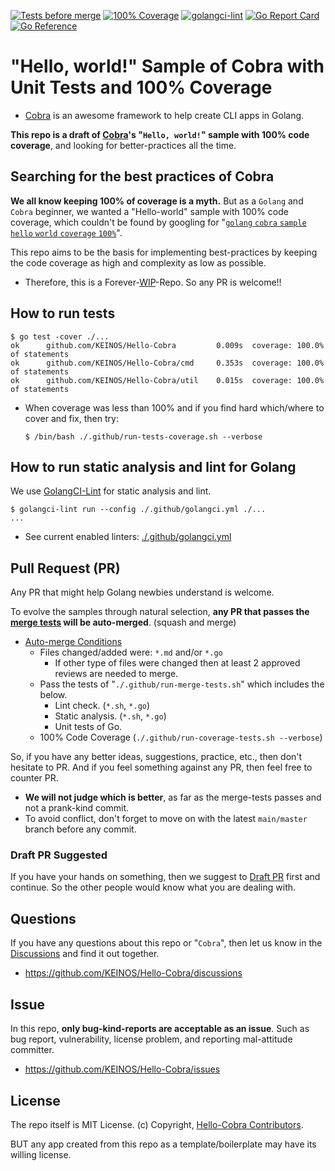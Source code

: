 <!-- markdownlint-disable MD001 MD041 -->
[![Tests before merge](https://github.com/KEINOS/Hello-Cobra/workflows/Tests%20before%20merge/badge.svg)](https://github.com/KEINOS/Hello-Cobra/actions?query=workflow%3A%22Tests+before+merge%22 "View status of the action on GitHub")
[![100% Coverage](https://github.com/KEINOS/Hello-Cobra/workflows/100%25%20Coverage/badge.svg)](https://github.com/KEINOS/Hello-Cobra/actions?query=workflow%3A%22100%25+Coverage%22 "View status of the action on GitHub")
[![golangci-lint](https://github.com/KEINOS/Hello-Cobra/workflows/golangci-lint/badge.svg)](https://github.com/KEINOS/Hello-Cobra/actions?query=workflow%3Agolangci-lint "View status of the action on GitHub")
[![Go Report Card](https://goreportcard.com/badge/github.com/KEINOS/Hello-Cobra)](https://goreportcard.com/report/github.com/KEINOS/Hello-Cobra "View on Go Report Card")
[![Go Reference](https://pkg.go.dev/badge/github.com/KEINOS/Hello-Cobra.svg)](https://pkg.go.dev/github.com/KEINOS/Hello-Cobra#section-documentation "Read generated documentation of the app")

# "Hello, world!" Sample of Cobra with Unit Tests and 100% Coverage

- [Cobra](https://cobra.dev/) is an awesome framework to help create CLI apps in Golang.

**This repo is a draft of [Cobra](https://cobra.dev/)'s "`Hello, world!`" sample with 100% code coverage**, and looking for better-practices all the time.

## Searching for the best practices of Cobra

**We all know keeping 100% of coverage is a myth.** But as a `Golang` and `Cobra` beginner, we wanted a "Hello-world" sample with 100% code coverage, which couldn't be found by googling for "[`golang` `cobra` `sample` `hello` `world` `coverage` `100%`](https://www.google.com/search?q=%22golang%22+cobra+sample+hello+world+coverage+100%)".

This repo aims to be the basis for implementing best-practices by keeping the code coverage as high and complexity as low as possible.

- Therefore, this is a Forever-[WIP](https://en.wikipedia.org/wiki/Work_in_progress)-Repo. So any PR is welcome!!

## How to run tests

```shellsession
$ go test -cover ./...
ok      github.com/KEINOS/Hello-Cobra         0.009s  coverage: 100.0% of statements
ok      github.com/KEINOS/Hello-Cobra/cmd     0.353s  coverage: 100.0% of statements
ok      github.com/KEINOS/Hello-Cobra/util    0.015s  coverage: 100.0% of statements
```

- When coverage was less than 100% and if you find hard which/where to cover and fix, then try:

  ```shellsession
  $ /bin/bash ./.github/run-tests-coverage.sh --verbose
  ```

## How to run static analysis and lint for Golang

We use [GolangCI-Lint](https://golangci-lint.run/) for static analysis and lint.

```shellsession
$ golangci-lint run --config ./.github/golangci.yml ./...
...
```

- See current enabled linters: [./.github/golangci.yml](./.github/golangci.yml)

## Pull Request (PR)

Any PR that might help Golang newbies understand is welcome.

To evolve the samples through natural selection, **any PR that passes the [merge tests](https://github.com/KEINOS/Hello-Cobra/blob/main/.github/run-merge-tests.sh) will be auto-merged**. (squash and merge)

- [Auto-merge Conditions](https://github.com/KEINOS/Hello-Cobra/blob/main/.github/mergify.yml)
  - Files changed/added were: `*.md` and/or `*.go`
    - If other type of files were changed then at least 2 approved reviews are needed to merge.
  - Pass the tests of "`./.github/run-merge-tests.sh`" which includes the below.
    - Lint check. (`*.sh`, `*.go`)
    - Static analysis. (`*.sh`, `*.go`)
    - Unit tests of Go.
  - 100% Code Coverage (`./.github/run-coverage-tests.sh --verbose`)

So, if you have any better ideas, suggestions, practice, etc., then don't hesitate to PR. And if you feel something against any PR, then feel free to counter PR.

- **We will not judge which is better**, as far as the merge-tests passes and not a prank-kind commit.
- To avoid conflict, don't forget to move on with the latest `main/master` branch before any commit.

### Draft PR Suggested

If you have your hands on something, then we suggest to [Draft PR](https://github.blog/2019-02-14-introducing-draft-pull-requests/) first and continue. So the other people would know what you are dealing with.

## Questions

If you have any questions about this repo or "`Cobra`", then let us know in the [Discussions](https://github.com/KEINOS/Hello-Cobra/discussions) and find it out together.

- https://github.com/KEINOS/Hello-Cobra/discussions

## Issue

In this repo, **only bug-kind-reports are acceptable as an issue**. Such as bug report, vulnerability, license problem, and reporting mal-attitude committer.

- https://github.com/KEINOS/Hello-Cobra/issues

## License

The repo itself is MIT License. (c) Copyright, [Hello-Cobra Contributors](https://github.com/KEINOS/Hello-Cobra/graphs/contributors).

BUT any app created from this repo as a template/boilerplate may have its willing license.

<!-- WIP
## Codespaces and VSCode Friendly

This repo works on [GitHub Codespaces](https://github.com/features/codespaces) which lets you edit/code online.

1. [Request early access](https://github.com/features/codespaces/signup) and wait to be accepted.
2. [Fork](https://docs.github.com/en/free-pro-team@latest/github/getting-started-with-github/fork-a-repo) this repo to your GitHub account.
3. Open the forked repo in GitHub and select the ”`Open with Codespaces`" dropdown menu in the upper right "`↓ Code`" button.
4. Create/add a "`New codespace`" and wait until the Docker image gets built.
-->
